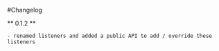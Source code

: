 #Changelog


** 0.1.2 **

    - renamed listeners and added a public API to add / override these listeners